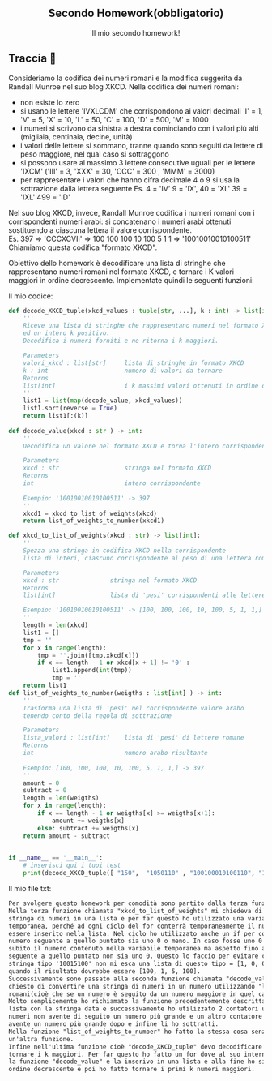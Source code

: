 <p align="center">
  <h2 align="center">Secondo Homework(obbligatorio)</h2>
  <p align="center">Il mio secondo homework!</p>
</p>

## Traccia 🐾
Consideriamo la codifica dei numeri romani e la modifica suggerita da 
Randall Munroe nel suo blog XKCD.
Nella codifica dei numeri romani:
- non esiste lo zero
- si usano le lettere 'IVXLCDM' che corrispondono ai valori decimali
  'I' = 1, 'V' = 5, 'X' = 10, 'L' = 50, 'C' = 100, 'D' = 500, 'M' = 1000
- i numeri si scrivono da sinistra a destra cominciando con i valori più alti 
  (migliaia, centinaia, decine, unità)
- i valori delle lettere si sommano, tranne quando sono seguiti da lettere di peso maggiore, 
  nel qual caso si sottraggono
- si possono usare al massimo 3 lettere consecutive uguali per le lettere 'IXCM'
  ('III' = 3, 'XXX' = 30, 'CCC' = 300 , 'MMM' = 3000)
- per rappresentare i valori che hanno cifra decimale 4 o 9 si usa la sottrazione 
  dalla lettera seguente
  Es. 4 = 'IV'   9 = 'IX',    40 = 'XL'    39 = 'IXL'   499 = 'ID'

Nel suo blog XKCD, invece, Randall Munroe codifica i numeri romani con i corrispondenti numeri arabi: 
si concatenano i numeri arabi ottenuti sostituendo a ciascuna lettera il valore corrispondente.  
Es.    397 =>  'CCCXCVII' => 100 100 100 10 100 5 1 1 => '10010010010100511'
Chiamiamo questa codifica "formato XKCD".

Obiettivo dello homework è decodificare una lista di stringhe che rappresentano
numeri romani nel formato XKCD, e tornare i K valori maggiori in ordine decrescente.
Implementate quindi le seguenti funzioni:

Il mio codice:
```python
def decode_XKCD_tuple(xkcd_values : tuple[str, ...], k : int) -> list[int]:
    '''
    Riceve una lista di stringhe che rappresentano numeri nel formato XKCD
    ed un intero k positivo.
    Decodifica i numeri forniti e ne ritorna i k maggiori.

    Parameters
    valori_xkcd : list[str]     lista di stringhe in formato XKCD
    k : int                     numero di valori da tornare
    Returns
    list[int]                   i k massimi valori ottenuti in ordine decrescente
    '''
    list1 = list(map(decode_value, xkcd_values))
    list1.sort(reverse = True)
    return list1[:(k)]
    
def decode_value(xkcd : str ) -> int:
    '''
    Decodifica un valore nel formato XKCD e torna l'intero corrispondente.

    Parameters
    xkcd : str                  stringa nel formato XKCD
    Returns
    int                         intero corrispondente
    
    Esempio: '10010010010100511' -> 397
    '''
    xkcd1 = xkcd_to_list_of_weights(xkcd)
    return list_of_weights_to_number(xkcd1)

def xkcd_to_list_of_weights(xkcd : str) -> list[int]:
    '''
    Spezza una stringa in codifica XKCD nella corrispondente
    lista di interi, ciascuno corrispondente al peso di una lettera romana

    Parameters
    xkcd : str              stringa nel formato XKCD
    Returns
    list[int]               lista di 'pesi' corrispondenti alle lettere romane

    Esempio: '10010010010100511' -> [100, 100, 100, 10, 100, 5, 1, 1,]
    '''
    length = len(xkcd)
    list1 = []
    tmp = ''
    for x in range(length):
        tmp = ''.join([tmp,xkcd[x]])
        if x == length - 1 or xkcd[x + 1] != '0' :
            list1.append(int(tmp))
            tmp = ''
    return list1
def list_of_weights_to_number(weigths : list[int] ) -> int:
    '''
    Trasforma una lista di 'pesi' nel corrispondente valore arabo
    tenendo conto della regola di sottrazione

    Parameters
    lista_valori : list[int]    lista di 'pesi' di lettere romane
    Returns
    int                         numero arabo risultante
    
    Esempio: [100, 100, 100, 10, 100, 5, 1, 1,] -> 397
    '''
    amount = 0
    subtract = 0
    length = len(weigths)
    for x in range(length):
        if x == length - 1 or weigths[x] >= weigths[x+1]: 
            amount += weigths[x]
        else: subtract += weigths[x]
    return amount - subtract
    

if __name__ == '__main__':
    # inserisci qui i tuoi test
    print(decode_XKCD_tuple([ "150",  "1050110" , "100100010100110", "11000", "1500", "10050010100110"],6))
```

Il mio file txt:
```html
Per svolgere questo homework per comodità sono partito dalla terza funzione.
Nella terza funzione chiamata "xkcd_to_list_of_weights" mi chiedeva di inserire una 
stringa di numeri in una lista e per far questo ho utilizzato una variabile diciamo 
temporanea, perché ad ogni ciclo del for conterrà temporaneamente il numero che dovrà 
essere inserito nella lista. Nel ciclo ho utilizzato anche un if per controllare se il
numero seguente a quello puntato sia uno 0 o meno. In caso fosse uno 0 non inserisco
subito il numero contenuto nella variabile temporanea ma aspetto fino a che il numero 
seguente a quello puntato non sia uno 0. Questo lo faccio per evitare che magari in una
stringa tipo '10015100' non mi esca una lista di questo tipo = [1, 0, 0, 1, 5, 1, 0, 0],
quando il risultato dovrebbe essere [100, 1, 5, 100].
Successivamente sono passato alla seconda funzione chiamata "decode_value", qui mi viene
chiesto di convertire una stringa di numeri in un numero utilizzando "la legge" dei numeri 
romani(cioè che se un numero è seguito da un numero maggiore in quel caso si sottraggono).
Molto semplicemente ho richiamato la funzione precedentemente descritta per poter creare una 
lista con la stringa data e successivamente ho utilizzato 2 contatori uno con la somma dei 
numeri non avente di seguito un numero più grande e un altro contatore con la somma dei numeri 
avente un numero più grande dopo e infine li ho sottratti.
Nella funzione "list_of_weights_to_number" ho fatto la stessa cosa senza però richiamare 
un'altra funzione.
Infine nell'ultima funzione cioè "decode_XKCD_tuple" devo decodificare i numeri forniti e farne
tornare i k maggiori. Per far questo ho fatto un for dove al suo interno richiamo ad ogni giro 
la funzione "decode_value" e la inserivo in una lista e alla fine ho sistemato i numeri in 
ordine decrescente e poi ho fatto tornare i primi k numeri maggiori.
```